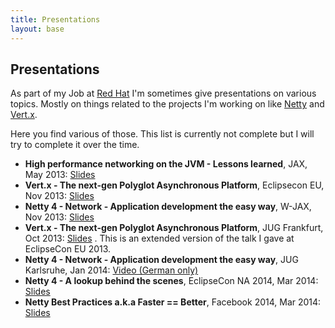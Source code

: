 ```yaml
---
title: Presentations
layout: base
---
```


## Presentations

As part of my Job at [Red Hat](http://www.redhat.com) I'm sometimes give presentations on various topics. Mostly on things related to the projects I'm working on like [Netty](http://netty.io) and [Vert.x](http://vertx.io).

Here you find various of those. This list is currently not complete but I will try to complete it over the time.

  * __High performance networking on the JVM - Lessons learned__, JAX, May 2013:  [Slides](/presentations/2013-jax-networking-on-jvm)
  * __Vert.x - The next-gen Polyglot Asynchronous Platform__, Eclipsecon EU, Nov 2013:  [Slides](/presentations/2013-eclipsecon-eu-vertx)
  * __Netty 4 - Network - Application development the easy way__, W-JAX, Nov 2013:  [Slides](/presentations/2013-wjax-netty)
  * __Vert.x - The next-gen Polyglot Asynchronous Platform__, JUG Frankfurt, Oct 2013:  [Slides](/presentations/2013-jugffm-vertx) . This is an extended version of the talk I gave at EclipseCon EU 2013.
  * __Netty 4 - Network - Application development the easy way__, JUG Karlsruhe, Jan 2014:  [Video (German only)](http://parleys.com/play/52efea9be4b0e5728b25ef0a)
  * __Netty 4 - A lookup behind the scenes__, EclipseCon NA 2014, Mar 2014:  [Slides](/presentations/2014-eclipsecon-na-netty/slides.html)
  * __Netty Best Practices a.k.a Faster == Better__, Facebook 2014, Mar 2014:  [Slides](/presentations/2014-facebook-eng-netty/slides.html)

